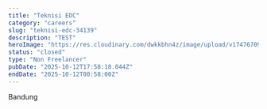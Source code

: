 ```yaml
---
title: "Teknisi EDC"
category: "careers"
slug: "teknisi-edc-34139"
description: "TEST"
heroImage: "https://res.cloudinary.com/dwkkbhn4z/image/upload/v1747670954/uploads/zy70ljky7xa0stxbcslw.png"
status: "closed"
type: "Non Freelancer"
pubDate: "2025-10-12T17:58:18.044Z"
endDate: "2025-10-12T00:58:00Z"
---
```



Bandung